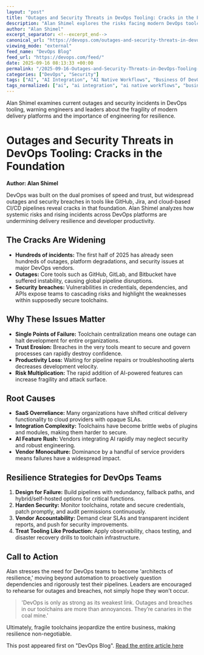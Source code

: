 ```yaml
---
layout: "post"
title: "Outages and Security Threats in DevOps Tooling: Cracks in the Foundation"
description: "Alan Shimel explores the risks facing modern DevOps toolchains, highlighting recent outages and security breaches in platforms like GitHub and Jira. The article urges platform engineers to plan for failure, invest in security measures, and treat toolchains as critical infrastructure to ensure delivery resilience and organizational trust."
author: "Alan Shimel"
excerpt_separator: <!--excerpt_end-->
canonical_url: "https://devops.com/outages-and-security-threats-in-devops-tooling-cracks-in-the-foundation/?utm_source=rss&utm_medium=rss&utm_campaign=outages-and-security-threats-in-devops-tooling-cracks-in-the-foundation"
viewing_mode: "external"
feed_name: "DevOps Blog"
feed_url: "https://devops.com/feed/"
date: 2025-09-16 08:13:33 +00:00
permalink: "/2025-09-16-Outages-and-Security-Threats-in-DevOps-Tooling-Cracks-in-the-Foundation.html"
categories: ["DevOps", "Security"]
tags: ["AI", "AI Integration", "AI Native Workflows", "Business Of DevOps", "CI/CD Pipeline", "CI/CD Pipeline Security", "Cloud Native Pipelines", "Cloud Services", "DevOps", "DevOps Breaches", "DevOps Outages", "DevOps Resilience", "DevOps Toolchain", "GitHub", "GitHub Outages", "Governance", "Incident Response", "Jira", "Jira Vulnerabilities", "Observability", "Platform Engineering", "Posts", "Redundancy", "Risk Management", "SaaS", "Secure Delivery", "Security", "Service Outages", "Social Facebook", "Social LinkedIn", "Social X", "Software Supply Chain", "Supply Chain Security", "Systemic Risk", "Toolchain Resilience", "Vendor Trust"]
tags_normalized: ["ai", "ai integration", "ai native workflows", "business of devops", "cislashcd pipeline", "cislashcd pipeline security", "cloud native pipelines", "cloud services", "devops", "devops breaches", "devops outages", "devops resilience", "devops toolchain", "github", "github outages", "governance", "incident response", "jira", "jira vulnerabilities", "observability", "platform engineering", "posts", "redundancy", "risk management", "saas", "secure delivery", "security", "service outages", "social facebook", "social linkedin", "social x", "software supply chain", "supply chain security", "systemic risk", "toolchain resilience", "vendor trust"]
---
```


Alan Shimel examines current outages and security incidents in DevOps tooling, warning engineers and leaders about the fragility of modern delivery platforms and the importance of engineering for resilience.<!--excerpt_end-->

# Outages and Security Threats in DevOps Tooling: Cracks in the Foundation

**Author: Alan Shimel**

DevOps was built on the dual promises of speed and trust, but widespread outages and security breaches in tools like GitHub, Jira, and cloud-based CI/CD pipelines reveal cracks in that foundation. Alan Shimel analyzes how systemic risks and rising incidents across DevOps platforms are undermining delivery resilience and developer productivity.

## The Cracks Are Widening

- **Hundreds of incidents:** The first half of 2025 has already seen hundreds of outages, platform degradations, and security issues at major DevOps vendors.
- **Outages:** Core tools such as GitHub, GitLab, and Bitbucket have suffered instability, causing global pipeline disruptions.
- **Security breaches:** Vulnerabilities in credentials, dependencies, and APIs expose teams to cascading risks and highlight the weaknesses within supposedly secure toolchains.

## Why These Issues Matter

- **Single Points of Failure:** Toolchain centralization means one outage can halt development for entire organizations.
- **Trust Erosion:** Breaches in the very tools meant to secure and govern processes can rapidly destroy confidence.
- **Productivity Loss:** Waiting for pipeline repairs or troubleshooting alerts decreases development velocity.
- **Risk Multiplication:** The rapid addition of AI-powered features can increase fragility and attack surface.

## Root Causes

- **SaaS Overreliance:** Many organizations have shifted critical delivery functionality to cloud providers with opaque SLAs.
- **Integration Complexity:** Toolchains have become brittle webs of plugins and modules, making them harder to secure.
- **AI Feature Rush:** Vendors integrating AI rapidly may neglect security and robust engineering.
- **Vendor Monoculture:** Dominance by a handful of service providers means failures have a widespread impact.

## Resilience Strategies for DevOps Teams

1. **Design for Failure:** Build pipelines with redundancy, fallback paths, and hybrid/self-hosted options for critical functions.
2. **Harden Security:** Monitor toolchains, rotate and secure credentials, patch promptly, and audit permissions continuously.
3. **Vendor Accountability:** Demand clear SLAs and transparent incident reports, and push for security improvements.
4. **Treat Tooling Like Production:** Apply observability, chaos testing, and disaster recovery drills to toolchain infrastructure.

## Call to Action

Alan stresses the need for DevOps teams to become 'architects of resilience,' moving beyond automation to proactively question dependencies and rigorously test their pipelines. Leaders are encouraged to rehearse for outages and breaches, not simply hope they won't occur.

> 'DevOps is only as strong as its weakest link. Outages and breaches in our toolchains are more than annoyances. They’re canaries in the coal mine.'

Ultimately, fragile toolchains jeopardize the entire business, making resilience non-negotiable.

This post appeared first on "DevOps Blog". [Read the entire article here](https://devops.com/outages-and-security-threats-in-devops-tooling-cracks-in-the-foundation/?utm_source=rss&utm_medium=rss&utm_campaign=outages-and-security-threats-in-devops-tooling-cracks-in-the-foundation)
